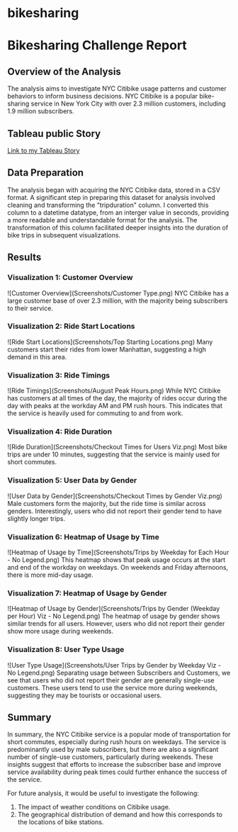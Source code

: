 # bikesharing

# Bikesharing Challenge Report

## Overview of the Analysis
The analysis aims to investigate NYC Citibike usage patterns and customer behaviors to inform business decisions. NYC Citibike is a popular bike-sharing service in New York City with over 2.3 million customers, including 1.9 million subscribers.

## Tableau public Story
[Link to my Tableau Story](https://public.tableau.com/app/profile/zachary.barham/viz/bikesharingChallengeStory/bikesharingChallengeStory?publish=yes)

## Data Preparation

The analysis began with acquiring the NYC Citibike data, stored in a CSV format. A significant step in preparing this dataset for analysis involved cleaning and transforming the "tripduration" column. I converted this column to a datetime datatype, from an interger value in seconds, providing a more readable and understandable format for the analysis. The transformation of this column facilitated deeper insights into the duration of bike trips in subsequent visualizations.

## Results

### Visualization 1: Customer Overview
 ![Customer Overview](Screenshots/Customer Type.png) 
NYC Citibike has a large customer base of over 2.3 million, with the majority being subscribers to their service. 

### Visualization 2: Ride Start Locations
 ![Ride Start Locations](Screenshots/Top Starting Locations.png) 
Many customers start their rides from lower Manhattan, suggesting a high demand in this area.

### Visualization 3: Ride Timings
 ![Ride Timings](Screenshots/August Peak Hours.png) 
While NYC Citibike has customers at all times of the day, the majority of rides occur during the day with peaks at the workday AM and PM rush hours. This indicates that the service is heavily used for commuting to and from work.

### Visualization 4: Ride Duration
 ![Ride Duration](Screenshots/Checkout Times for Users Viz.png) 
Most bike trips are under 10 minutes, suggesting that the service is mainly used for short commutes.

### Visualization 5: User Data by Gender
 ![User Data by Gender](Screenshots/Checkout Times by Gender Viz.png) 
Male customers form the majority, but the ride time is similar across genders. Interestingly, users who did not report their gender tend to have slightly longer trips.

### Visualization 6: Heatmap of Usage by Time
 ![Heatmap of Usage by Time](Screenshots/Trips by Weekday for Each Hour - No Legend.png) 
This heatmap shows that peak usage occurs at the start and end of the workday on weekdays. On weekends and Friday afternoons, there is more mid-day usage.

### Visualization 7: Heatmap of Usage by Gender
 ![Heatmap of Usage by Gender](Screenshots/Trips by Gender (Weekday per Hour) Viz - No Legend.png) 
The heatmap of usage by gender shows similar trends for all users. However, users who did not report their gender show more usage during weekends.

### Visualization 8: User Type Usage
 ![User Type Usage](Screenshots/User Trips by Gender by Weekday Viz - No Legend.png) 
Separating usage between Subscribers and Customers, we see that users who did not report their gender are generally single-use customers. These users tend to use the service more during weekends, suggesting they may be tourists or occasional users.

## Summary

In summary, the NYC Citibike service is a popular mode of transportation for short commutes, especially during rush hours on weekdays. The service is predominantly used by male subscribers, but there are also a significant number of single-use customers, particularly during weekends. These insights suggest that efforts to increase the subscriber base and improve service availability during peak times could further enhance the success of the service.

For future analysis, it would be useful to investigate the following:

1. The impact of weather conditions on Citibike usage.
2. The geographical distribution of demand and how this corresponds to the locations of bike stations.
